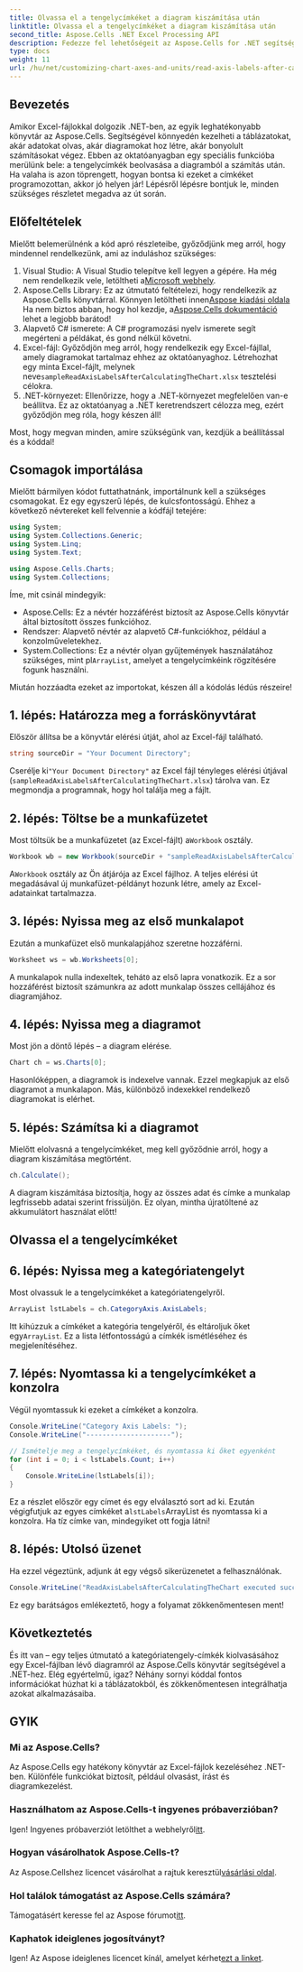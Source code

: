```yaml
---
title: Olvassa el a tengelycímkéket a diagram kiszámítása után
linktitle: Olvassa el a tengelycímkéket a diagram kiszámítása után
second_title: Aspose.Cells .NET Excel Processing API
description: Fedezze fel lehetőségeit az Aspose.Cells for .NET segítségével. Részletes, lépésenkénti útmutatónkban megtudhatja, hogyan olvassa el egyszerűen a diagramtengely-címkéket.
type: docs
weight: 11
url: /hu/net/customizing-chart-axes-and-units/read-axis-labels-after-calculating-chart/
---
```

## Bevezetés

Amikor Excel-fájlokkal dolgozik .NET-ben, az egyik leghatékonyabb könyvtár az Aspose.Cells. Segítségével könnyedén kezelheti a táblázatokat, akár adatokat olvas, akár diagramokat hoz létre, akár bonyolult számításokat végez. Ebben az oktatóanyagban egy speciális funkcióba merülünk bele: a tengelycímkék beolvasása a diagramból a számítás után. Ha valaha is azon töprengett, hogyan bontsa ki ezeket a címkéket programozottan, akkor jó helyen jár! Lépésről lépésre bontjuk le, minden szükséges részletet megadva az út során.

## Előfeltételek

Mielőtt belemerülnénk a kód apró részleteibe, győződjünk meg arról, hogy mindennel rendelkezünk, ami az induláshoz szükséges:

1.  Visual Studio: A Visual Studio telepítve kell legyen a gépére. Ha még nem rendelkezik vele, letöltheti a[Microsoft webhely](https://visualstudio.microsoft.com/).
2.  Aspose.Cells Library: Ez az útmutató feltételezi, hogy rendelkezik az Aspose.Cells könyvtárral. Könnyen letöltheti innen[Aspose kiadási oldala](https://releases.aspose.com/cells/net/) Ha nem biztos abban, hogy hol kezdje, a[Aspose.Cells dokumentáció](https://reference.aspose.com/cells/net/) lehet a legjobb barátod!
3. Alapvető C# ismerete: A C# programozási nyelv ismerete segít megérteni a példákat, és gond nélkül követni.
4.  Excel-fájl: Győződjön meg arról, hogy rendelkezik egy Excel-fájllal, amely diagramokat tartalmaz ehhez az oktatóanyaghoz. Létrehozhat egy minta Excel-fájlt, melynek neve`sampleReadAxisLabelsAfterCalculatingTheChart.xlsx` tesztelési célokra.
5. .NET-környezet: Ellenőrizze, hogy a .NET-környezet megfelelően van-e beállítva. Ez az oktatóanyag a .NET keretrendszert célozza meg, ezért győződjön meg róla, hogy készen áll!

Most, hogy megvan minden, amire szükségünk van, kezdjük a beállítással és a kóddal!

## Csomagok importálása

Mielőtt bármilyen kódot futtathatnánk, importálnunk kell a szükséges csomagokat. Ez egy egyszerű lépés, de kulcsfontosságú. Ehhez a következő névtereket kell felvennie a kódfájl tetejére:

```csharp
using System;
using System.Collections.Generic;
using System.Linq;
using System.Text;

using Aspose.Cells.Charts;
using System.Collections;
```

Íme, mit csinál mindegyik:
- Aspose.Cells: Ez a névtér hozzáférést biztosít az Aspose.Cells könyvtár által biztosított összes funkcióhoz.
- Rendszer: Alapvető névtér az alapvető C#-funkciókhoz, például a konzolműveletekhez.
-  System.Collections: Ez a névtér olyan gyűjtemények használatához szükséges, mint pl`ArrayList`, amelyet a tengelycímkéink rögzítésére fogunk használni.

Miután hozzáadta ezeket az importokat, készen áll a kódolás lédús részeire!

## 1. lépés: Határozza meg a forráskönyvtárat

Először állítsa be a könyvtár elérési útját, ahol az Excel-fájl található. 

```csharp
string sourceDir = "Your Document Directory";
```
 Cserélje ki`"Your Document Directory"` az Excel fájl tényleges elérési útjával (`sampleReadAxisLabelsAfterCalculatingTheChart.xlsx`) tárolva van. Ez megmondja a programnak, hogy hol találja meg a fájlt.

## 2. lépés: Töltse be a munkafüzetet

 Most töltsük be a munkafüzetet (az Excel-fájlt) a`Workbook` osztály.

```csharp
Workbook wb = new Workbook(sourceDir + "sampleReadAxisLabelsAfterCalculatingTheChart.xlsx");
```
 A`Workbook` osztály az Ön átjárója az Excel fájlhoz. A teljes elérési út megadásával új munkafüzet-példányt hozunk létre, amely az Excel-adatainkat tartalmazza.

## 3. lépés: Nyissa meg az első munkalapot

Ezután a munkafüzet első munkalapjához szeretne hozzáférni.

```csharp
Worksheet ws = wb.Worksheets[0];
```
 A munkalapok nulla indexeltek, tehát`0` az első lapra vonatkozik. Ez a sor hozzáférést biztosít számunkra az adott munkalap összes cellájához és diagramjához.

## 4. lépés: Nyissa meg a diagramot

Most jön a döntő lépés – a diagram elérése.

```csharp
Chart ch = ws.Charts[0];
```
Hasonlóképpen, a diagramok is indexelve vannak. Ezzel megkapjuk az első diagramot a munkalapon. Más, különböző indexekkel rendelkező diagramokat is elérhet.

## 5. lépés: Számítsa ki a diagramot

Mielőtt elolvasná a tengelycímkéket, meg kell győződnie arról, hogy a diagram kiszámítása megtörtént.

```csharp
ch.Calculate();
```
A diagram kiszámítása biztosítja, hogy az összes adat és címke a munkalap legfrissebb adatai szerint frissüljön. Ez olyan, mintha újratöltené az akkumulátort használat előtt!

## Olvassa el a tengelycímkéket

## 6. lépés: Nyissa meg a kategóriatengelyt

Most olvassuk le a tengelycímkéket a kategóriatengelyről.

```csharp
ArrayList lstLabels = ch.CategoryAxis.AxisLabels;
```
 Itt kihúzzuk a címkéket a kategória tengelyéről, és eltároljuk őket egy`ArrayList`. Ez a lista létfontosságú a címkék ismétléséhez és megjelenítéséhez.

## 7. lépés: Nyomtassa ki a tengelycímkéket a konzolra

Végül nyomtassuk ki ezeket a címkéket a konzolra.

```csharp
Console.WriteLine("Category Axis Labels: ");
Console.WriteLine("---------------------");

// Ismételje meg a tengelycímkéket, és nyomtassa ki őket egyenként
for (int i = 0; i < lstLabels.Count; i++)
{
    Console.WriteLine(lstLabels[i]);
}
```
 Ez a részlet először egy címet és egy elválasztó sort ad ki. Ezután végigfutjuk az egyes címkéket a`lstLabels`ArrayList és nyomtassa ki a konzolra. Ha tíz címke van, mindegyiket ott fogja látni!

## 8. lépés: Utolsó üzenet

Ha ezzel végeztünk, adjunk át egy végső sikerüzenetet a felhasználónak.

```csharp
Console.WriteLine("ReadAxisLabelsAfterCalculatingTheChart executed successfully.");
```
Ez egy barátságos emlékeztető, hogy a folyamat zökkenőmentesen ment!

## Következtetés

És itt van – egy teljes útmutató a kategóriatengely-címkék kiolvasásához egy Excel-fájlban lévő diagramról az Aspose.Cells könyvtár segítségével a .NET-hez. Elég egyértelmű, igaz? Néhány sornyi kóddal fontos információkat húzhat ki a táblázatokból, és zökkenőmentesen integrálhatja azokat alkalmazásaiba.

## GYIK

### Mi az Aspose.Cells?
Az Aspose.Cells egy hatékony könyvtár az Excel-fájlok kezeléséhez .NET-ben. Különféle funkciókat biztosít, például olvasást, írást és diagramkezelést.

### Használhatom az Aspose.Cells-t ingyenes próbaverzióban?
 Igen! Ingyenes próbaverziót letölthet a webhelyről[itt](https://releases.aspose.com/).

### Hogyan vásárolhatok Aspose.Cells-t?
 Az Aspose.Cellshez licencet vásárolhat a rajtuk keresztül[vásárlási oldal](https://purchase.aspose.com/buy).

### Hol találok támogatást az Aspose.Cells számára?
 Támogatásért keresse fel az Aspose fórumot[itt](https://forum.aspose.com/c/cells/9).

### Kaphatok ideiglenes jogosítványt?
Igen! Az Aspose ideiglenes licencet kínál, amelyet kérhet[ezt a linket](https://purchase.aspose.com/temporary-license/).